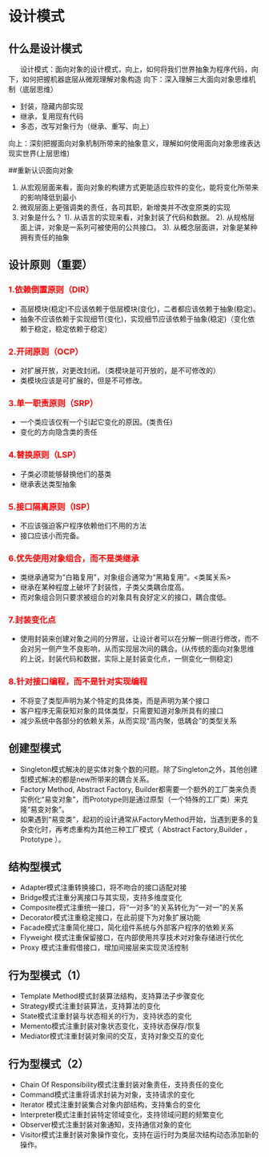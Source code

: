 # 设计模式
## 什么是设计模式
&nbsp;&nbsp;&nbsp;&nbsp;&nbsp;&nbsp;设计模式：面向对象的设计模式，向上，如何将我们世界抽象为程序代码，向下，如何把握机器底层从微观理解对象构造
向下：深入理解三大面向对象思维机制（底层思维）

*	封装，隐藏内部实现
*	继承，复用现有代码
*	多态，改写对象行为（继承、重写、向上）

向上：深刻把握面向对象机制所带来的抽象意义，理解如何使用面向对象思维表达现实世界(上层思维)

##重新认识面向对象

1.	从宏观层面来看，面向对象的构建方式更能适应软件的变化，能将变化所带来的影响降低到最小
2.	微观层面上更强调类的责任，各司其职，新增类并不改变原类的实现
3.	对象是什么？
	1).	从语言的实现来看，对象封装了代码和数据。
	2).	从规格层面上讲，对象是一系列可被使用的公共接口。
	3).	从概念层面讲，对象是某种拥有责任的抽象

## 设计原则（重要）
### <font color=red>1.依赖倒置原则（DIR）</font>
*	高层模块(稳定)不应该依赖于低层模块(变化)，二者都应该依赖于抽象(稳定)。
*	抽象不应该依赖于实现细节(变化)，实现细节应该依赖于抽象(稳定)（变化依赖于稳定，稳定依赖于稳定）

### <font color=red>2.开闭原则（OCP）</font>
*	对扩展开放，对更改封闭。（类模块是可开放的，是不可修改的）
*	类模块应该是可扩展的，但是不可修改。

### <font color=red>3.单一职责原则（SRP）</font>
*	一个类应该仅有一个引起它变化的原因。(类责任)
*	变化的方向隐含类的责任

### <font color=red>4.替换原则（LSP）</font>
*	子类必须能够替换他们的基类
*	继承表达类型抽象

### <font color=red>5.接口隔离原则（ISP）</font>
*	不应该强迫客户程序依赖他们不用的方法
*	接口应该小而完备。

### <font color=red>6.优先使用对象组合，而不是类继承</font>
*	类继承通常为“白箱复用”，对象组合通常为“黑箱复用”。<类属关系>
*	继承在某种程度上破坏了封装性，子类父类耦合度高。
*	而对象组合则只要求被组合的对象具有良好定义的接口，耦合度低。

### <font color=red>7.封装变化点 </font>
*	使用封装来创建对象之间的分界层，让设计者可以在分解一侧进行修改，而不会对另一侧产生不良影响，从而实现层次间的耦合。(从传统的面向对象思维的上说，封装代码和数据，实际上是封装变化点，一侧变化一侧稳定)

### <font color=red>8.针对接口编程，而不是针对实现编程</font>
*	不将变了类型声明为某个特定的具体类，而是声明为某个接口
*	客户程序无需获知对象的具体类型，只需要知道对象所具有的接口
*	减少系统中各部分的依赖关系，从而实现“高内聚，低耦合”的类型关系

## 创建型模式
* Singleton模式解决的是实体对象个数的问题。除了Singleton之外，其他创建型模式解决的都是new所带来的耦合关系。
* Factory Method, Abstract Factory, Builder都需要一个额外的工厂类来负责实例化“易变对象”，而Prototype则是通过原型（一个特殊的工厂类）来克隆“易变对象”。
* 如果遇到“易变类”，起初的设计通常从FactoryMethod开始，当遇到更多的复杂变化时，再考虑重构为其他三种工厂模式（ Abstract Factory,Builder ， Prototype ）。

## 结构型模式
* Adapter模式注重转换接口，将不吻合的接口适配对接
* Bridge模式注重分离接口与其实现，支持多维度变化
* Composite模式注重统一接口，将“一对多”的关系转化为“一对一”的关系
* Decorator模式注重稳定接口，在此前提下为对象扩展功能
* Facade模式注重简化接口，简化组件系统与外部客户程序的依赖关系
* Flyweight 模式注重保留接口，在内部使用共享技术对对象存储进行优化
* Proxy 模式注重假借接口，增加间接层来实现灵活控制

## 行为型模式（1）
* Template Method模式封装算法结构，支持算法子步骤变化
* Strategy模式注重封装算法，支持算法的变化
* State模式注重封装与状态相关的行为，支持状态的变化
* Memento模式注重封装对象状态变化，支持状态保存/恢复
* Mediator模式注重封装对象间的交互，支持对象交互的变化

## 行为型模式（2）
* Chain Of Responsibility模式注重封装对象责任，支持责任的变化
* Command模式注重将请求封装为对象，支持请求的变化
* Iterator 模式注重封装集合对象内部结构，支持集合的变化
* Interpreter模式注重封装特定领域变化，支持领域问题的频繁变化
* Observer模式注重封装对象通知，支持通信对象的变化
* Visitor模式注重封装对象操作变化，支持在运行时为类层次结构动态添加新的操作。

